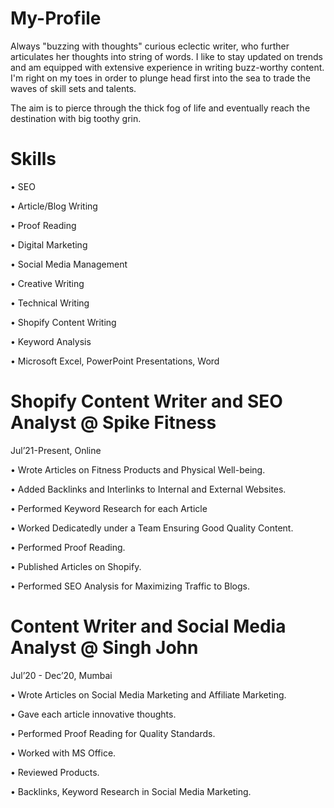 # My-Profile


Always "buzzing with thoughts" curious eclectic writer, who further articulates her thoughts into string of words. I like to stay updated on trends and am equipped with extensive experience in writing buzz-worthy content.
I'm right on my toes in order to plunge head first into the sea to trade the waves of skill sets and talents.


The aim is to pierce through the thick fog of life and eventually reach the destination with big toothy grin.

# Skills

•	SEO

•	Article/Blog Writing

•	Proof Reading

•	Digital Marketing

•	Social Media Management

•	Creative Writing

•	Technical Writing

•	Shopify Content Writing

•	Keyword Analysis

•	Microsoft Excel, PowerPoint Presentations, Word


# Shopify Content Writer and SEO Analyst @ Spike Fitness


Jul’21-Present, Online

•	Wrote Articles on Fitness Products and Physical Well-being.


•	Added Backlinks and Interlinks to Internal and External Websites.


•	Performed Keyword Research for each Article


•	Worked Dedicatedly under a Team Ensuring Good Quality Content.


•	Performed Proof Reading.


•	Published Articles on Shopify.


•	Performed SEO Analysis for Maximizing Traffic to Blogs.

# Content Writer and Social Media Analyst @ Singh John


Jul’20 - Dec’20, Mumbai

•	Wrote Articles on Social Media Marketing and Affiliate Marketing.


•	Gave each article innovative thoughts.


•	Performed Proof Reading for Quality Standards.


•	Worked with MS Office.


•	Reviewed Products.


•	Backlinks, Keyword Research in Social Media Marketing.



